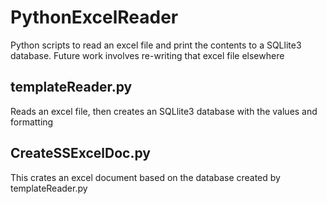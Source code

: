 # PythonExcelReader
Python scripts to read an excel file and print the contents to a SQLlite3 database.  Future work involves re-writing that excel file elsewhere

## templateReader.py

Reads an excel file, then creates an SQLlite3 database with the values and formatting

## CreateSSExcelDoc.py

This crates an excel document based on the database created by templateReader.py

